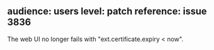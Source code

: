 audience: users
level: patch
reference: issue 3836
---
The web UI no longer fails with "ext.certificate.expiry < now".
